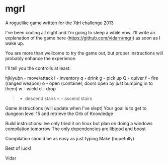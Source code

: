 mgrl
====

A roguelike game written for the 7drl challenge 2013

I've been coding all night and I'm going to sleep a while now.
I'll write an explanation of the game here (https://github.com/vidarn/mgrl) as soon as I wake up.

You are more than wellcome to try the game out, but proper instructions will probably enhance the experience.

I'll tell you the controlls at least:

hjklyubn - move/attack
i - inventory
q - drink
g - pick up
Q - quiver
f - fire (ranged weapon)
o - open (container, doors open by just bumping in to them)
w - wield
d - drop
> - descend stairs
< - ascend stairs

Game instructions (will update when I've slept)
Your goal is to get to dungeon level 15 and retrieve the Orb of Knowledge

Build instructions:
Ive only tried it on linux but plan on doing a windows compilation tomorrow
The only dependencies are libtcod and boost

Compilation should be as easy as just typing Make (hopefully)

Best of luck!

Vidar
